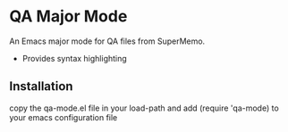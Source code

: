 QA Major Mode
=======================

An Emacs major mode for QA files from SuperMemo.

* Provides syntax highlighting

## Installation

copy the qa-mode.el file in your load-path and add
    (require 'qa-mode)
to your emacs configuration file
